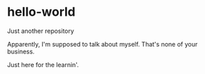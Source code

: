 # hello-world

Just another repository

Apparently, I'm supposed to talk about myself.  That's none of your business.

Just here for the learnin'.
